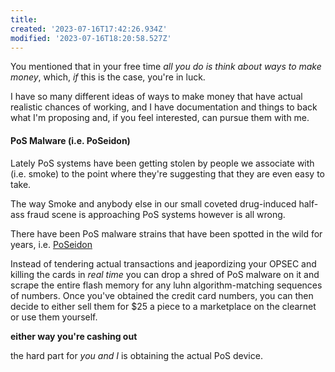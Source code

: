 ```yaml
---
title: 
created: '2023-07-16T17:42:26.934Z'
modified: '2023-07-16T18:20:58.527Z'
---
```


You mentioned that in your free time *all you do is think about ways to make money*, which, *if* this is the case, you're in luck. 

I have so many different ideas of ways to make money that have actual realistic chances of working, and I have documentation and things to back what I'm proposing and, if you feel interested, can pursue them with me. 

#### PoS Malware (i.e. PoSeidon)

Lately PoS systems have been getting stolen by people we associate with (i.e. smoke) to the point where they're suggesting that they are even easy to take.

The way Smoke and anybody else in our small coveted drug-induced half-ass fraud scene is approaching PoS systems however is all wrong. 

There have been PoS malware strains that have been spotted in the wild for years, i.e. [PoSeidon](https://en.wikipedia.org/wiki/PoSeidon_(malware))

Instead of tendering actual transactions and jeapordizing your OPSEC and killing the cards in *real time* you can drop a shred of PoS malware on it and scrape the entire flash memory for any luhn algorithm-matching sequences of numbers. Once you've obtained the credit card numbers, you can then decide to either sell them for $25 a piece to a marketplace on the clearnet or use them yourself. 

**either way you're cashing out** 

the hard part for *you and I* is obtaining the actual PoS device. 



